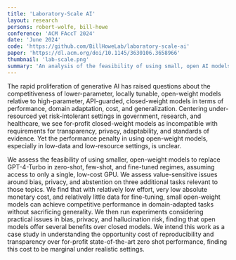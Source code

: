 ```yaml
---
title: 'Laboratory-Scale AI'
layout: research
persons: robert-wolfe, bill-howe
conference: 'ACM FAccT 2024'
date: 'June 2024'
code: 'https://github.com/BillHoweLab/laboratory-scale-ai'
paper: 'https://dl.acm.org/doi/10.1145/3630106.3658966'
thumbnail: 'lab-scale.png'
summary: 'An analysis of the feasibility of using small, open AI models as opposed to large, closed models.'
---
```


The rapid proliferation of generative AI has raised questions about the competitiveness of lower-parameter, locally tunable, open-weight models relative to high-parameter, API-guarded, closed-weight models in terms of performance, domain adaptation, cost, and generalization. Centering under-resourced yet risk-intolerant settings in government, research, and healthcare, we see for-profit closed-weight models as incompatible with requirements for transparency, privacy, adaptability, and standards of evidence. Yet the performance penalty in using open-weight models, especially in low-data and low-resource settings, is unclear.

We assess the feasibility of using smaller, open-weight models to replace GPT-4-Turbo in zero-shot, few-shot, and fine-tuned regimes, assuming access to only a single, low-cost GPU. We assess value-sensitive issues around bias, privacy, and abstention on three additional tasks relevant to those topics. We find that with relatively low effort, very low absolute monetary cost, and relatively little data for fine-tuning, small open-weight models can achieve competitive performance in domain-adapted tasks without sacrificing generality. We then run experiments considering practical issues in bias, privacy, and hallucination risk, finding that open models offer several benefits over closed models. We intend this work as a case study in understanding the opportunity cost of reproducibility and transparency over for-profit state-of-the-art zero shot performance, finding this cost to be marginal under realistic settings.